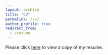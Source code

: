 ```yaml
---
layout: archive
title: "CV"
permalink: /cv/
author_profile: true
redirect_from:
  - /resume
---
```


 Please click [here](https://Dbrainiac074.github.io/files/RPI2.pdf) to view a copy of my resume.

